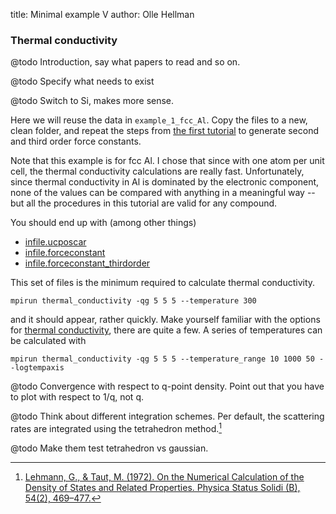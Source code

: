 title: Minimal example V
author: Olle Hellman

### Thermal conductivity

@todo Introduction, say what papers to read and so on.

@todo Specify what needs to exist

@todo Switch to Si, makes more sense.

Here we will reuse the data in `example_1_fcc_Al`. Copy the files to a new, clean folder, and repeat the steps from [the first tutorial](minimal_example_1.html) to generate second and third order force constants.

Note that this example is for fcc Al. I chose that since with one atom per unit cell, the thermal conductivity calculations are really fast. Unfortunately, since thermal conductivity in Al is dominated by the electronic component, none of the values can be compared with anything in a meaningful way -- but all the procedures in this tutorial are valid for any compound.

You should end up with (among other things)

* [infile.ucposcar](../page/files.html#infile.ucposcar)
* [infile.forceconstant](extract_forceconstants.html#infile.forceconstant)
* [infile.forceconstant_thirdorder](extract_forceconstants.html#infile.forceconstant_thirdorder)

This set of files is the minimum required to calculate thermal conductivity.

```
mpirun thermal_conductivity -qg 5 5 5 --temperature 300
```

and it should appear, rather quickly. Make yourself familiar with the options for [thermal conductivity](../../program/thermal_conductivity.html), there are quite a few. A series of temperatures can be calculated with

```
mpirun thermal_conductivity -qg 5 5 5 --temperature_range 10 1000 50 --logtempaxis
```

@todo Convergence with respect to q-point density. Point out that you have to plot with respect to 1/q, not q.

@todo Think about different integration schemes. Per default, the scattering rates are integrated using the tetrahedron method.[^Lehmann1972]

@todo Make them test tetrahedron vs gaussian.

[^Lehmann1972]: [Lehmann, G., & Taut, M. (1972). On the Numerical Calculation of the Density of States and Related Properties. Physica Status Solidi (B), 54(2), 469–477.]( http://doi.org/10.1002/pssb.2220540211)
